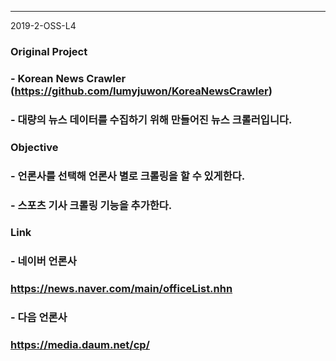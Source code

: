 ---
2019-2-OSS-L4

###  Original Project
### - Korean News Crawler (https://github.com/lumyjuwon/KoreaNewsCrawler)
### - 대량의 뉴스 데이터를 수집하기 위해 만들어진 뉴스 크롤러입니다.

### Objective

### - 언론사를 선택해 언론사 별로 크롤링을 할 수 있게한다.
### - 스포츠 기사 크롤링 기능을 추가한다.

### Link

### - 네이버 언론사
###     https://news.naver.com/main/officeList.nhn
### - 다음 언론사
###     https://media.daum.net/cp/
